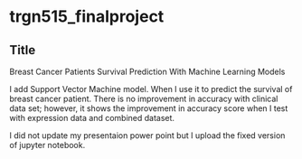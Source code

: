 # trgn515_finalproject

## Title
Breast Cancer Patients Survival Prediction With Machine Learning Models

I add Support Vector Machine model. When I use it to predict the survival of breast cancer patient. There is no improvement in accuracy with clinical data set; however, it shows the improvement in accuracy score when I test with expression data and combined dataset.

I did not update my presentaion power point but I upload the fixed version of jupyter notebook.
